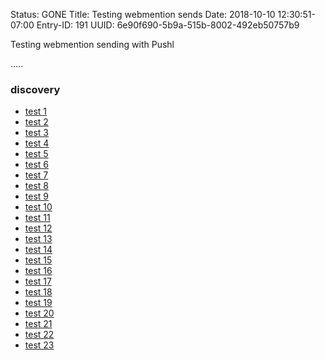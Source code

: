 Status: GONE
Title: Testing webmention sends
Date: 2018-10-10 12:30:51-07:00
Entry-ID: 191
UUID: 6e90f690-5b9a-515b-8002-492eb50757b9

Testing webmention sending with Pushl

.....

### discovery

* [test 1](https://webmention.rocks/test/1)
* [test 2](https://webmention.rocks/test/2)
* [test 3](https://webmention.rocks/test/3)
* [test 4](https://webmention.rocks/test/4)
* [test 5](https://webmention.rocks/test/5)
* [test 6](https://webmention.rocks/test/6)
* [test 7](https://webmention.rocks/test/7)
* [test 8](https://webmention.rocks/test/8)
* [test 9](https://webmention.rocks/test/9)
* [test 10](https://webmention.rocks/test/10)
* [test 11](https://webmention.rocks/test/11)
* [test 12](https://webmention.rocks/test/12)
* [test 13](https://webmention.rocks/test/13)
* [test 14](https://webmention.rocks/test/14)
* [test 15](https://webmention.rocks/test/15)
* [test 16](https://webmention.rocks/test/16)
* [test 17](https://webmention.rocks/test/17)
* [test 18](https://webmention.rocks/test/18)
* [test 19](https://webmention.rocks/test/19)
* [test 20](https://webmention.rocks/test/20)
* [test 21](https://webmention.rocks/test/21)
* [test 22](https://webmention.rocks/test/22)
* [test 23](https://webmention.rocks/test/23/page)


